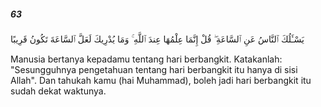 ##### 63

<span class="ayah">يَسْـَٔلُكَ ٱلنَّاسُ عَنِ ٱلسَّاعَةِ ۖ قُلْ إِنَّمَا عِلْمُهَا عِندَ ٱللَّهِ ۚ وَمَا يُدْرِيكَ لَعَلَّ ٱلسَّاعَةَ تَكُونُ قَرِيبًا</span>

<span class="ayah_translation">Manusia bertanya kepadamu tentang hari berbangkit. Katakanlah: "Sesungguhnya pengetahuan tentang hari berbangkit itu hanya di sisi Allah". Dan tahukah kamu (hai Muhammad), boleh jadi hari berbangkit itu sudah dekat waktunya.</span>
